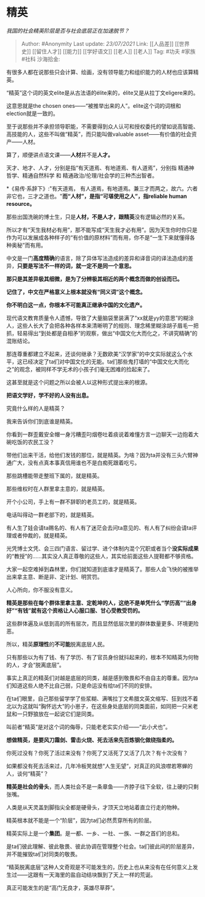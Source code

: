 # 精英
*我国的社会精英阶层是否与社会底层正在加速脱节？*

> Author: #Anonymity
> Last update: *23/07/2021*
> Link: [[人品差]] [[世界史]] [[留住人才]] [[能力]] [[学好语文]] [[老人]] [[老人]]
> Tag: #功夫 #家族 #社科
> 沙海拾金:

有很多人都在说那些只会计算、绘画，没有领导能力和组织能力的人材也应该算精英。

“精英”这个词的英文elite是从古法语的élite来的，élite又是从拉丁文eligere来的。

这意思就是the chosen ones——“被推举出来的人”。elite这个词的词根和election就是一致的。

至于说那些并不承担领导职能，不需要得到众人认可和授权委托的譬如说高智能、高技能的人，这些不叫做“精英”，而只能叫做valuable asset——有价值的社会资产——人材。

算了，顺便讲点语文课——**人材**并不是**人才。**

天才、地才、人才，分别是指“有天道焉、有地道焉、有人道焉”，分别指 精通神哲学、精通自然科学 和 精通政治/伦理/社会学的三种杰出智者。

*《易传·系辞下》:"有天道焉， 有人道焉，有地道焉。兼三才而两之，故六。六者非它也，三才之道也。"**而“人材”，是指“可堪使用之人”，指reliable human resource。**

那些出国洗碗的博士生，只是**人材，**不是**人才，**跟**精英**没有逻辑必然的关系。

所以才有“天生我材必有用”，那不能写成“天生我才必有用”。因为天生你时你只是作为可以发展成各种样子的“有价值的原材料”而有用，你不是“一生下来就懂得各种奥秘”而有用。

中文是一门**高度精确**的语言，除了异体写法造成的差异和译音词的译法造成的差异，**只要是写法不一样的词，就一定不是同一个意思。**

**那只是其差异极其细微，是为了分辨极其相近的两个概念而做的创设而已。**

**记住了，中文在严格意义上根本就没有“同义词”这个概念。**

**你不明白这一点，你根本不可能真正继承中国的文化遗产。**

现代语文教育质量令人遗憾，导致了大量脑袋里装满了“xx就是yy的意思”的糊涂人，这些人长大了会把各种各样本来清晰明了的规则、理念稀里糊涂胡子眉毛一把抓，轻易得出“到处都是自相矛”的观察，做出“中国文化大而化之，不讲究精确”的混账结论。

那连尊重都建立不起来，还谈何继承？无数欧美“汉学家”的中文实际就这么个水平，这已经决定了ta们对中国文化的无能。ta们那些鬼打墙的“中国文化大而化之”的观念，被同样不学无术的小孩子们毫无困难的捡起来了。

这甚至就是这个问题之所以会被人以这种形式提出来的根源。

**把语文学好，学不好的人没有出息。**

究竟什么样的人是精英？

我来告诉你们到底谁是精英。

你看到一群歪戴安全帽一身污糟歪叼烟卷吐着痰说着难懂方言一边聊天一边抱着大碗吃饭的农民工没？

带他们出来干活，给他们发钱的那位，就是精英。为啥？因为ta并没有三头六臂神通广大，没有点真本事真信用谁也不是白痴死跟着吃亏。

那些跳槽能带走整班下属的，就是精英。

那些维权时在人群里拿主意的，就是精英。

开个小公司，手上有一群不辞职的老员工的，就是精英。

电话叫得动一群老部下的，就是精英。

有人生了娃会请ta赐名的、有人有了迷茫会去问ta意见的、有人有了纠纷会请ta评理或者仲裁的，就是精英。

光凭博士文凭、会三四门语言、留过学、进个体制内混个冗职或者当个**没实际成果**的“教授”的……其实没人真正尊敬的这些人，其实给前面这些人提鞋都不够资格。

大家一起空难掉到森林里，你们就知道到底谁才是精英了。那些人会飞快的被推举出来拿主意、断是非、定计划、明赏罚。

人心所向，你不服没有意义。

**精英是那些在每个群体里拿主意、定乾坤的人，这绝不是单凭什么“学历高”“出身好”“有钱”就有这个资格让人心服口服、甘心受教受罚的。**

这些群体遍及从低到高的所有层次，而且显然低层次里的群体数量更多、环境更险恶。

所以，精英**原理性**的**不可能**脱离底层人民。

只有那些以为有了钱、有了学历、有了官员身份就抖起来的，根本不知精英为何物的人，才会“脱离底层”。

事实上真正的精英们对越是底层的同类，越是感到敬畏和不由自主的尊重。因为ta们知道这些人绝不比自己弱，只是命运没有给ta们不同的安排。

在ta们眼里，自己那些留学学了些浆糊、满嘴拉丁文希腊文英文缩写、狂到找不着北以为这就叫“胸怀远大”的小崽子，在这些身处底层的同类面前，如同把一只米老鼠和一只野狼放在一起说它们是同类。

叫前者“精英”是对这个词的侮辱，只能老老实实介绍——“此小犬也”。

**想做精英，是要风刀霜剑、雷击火烧、死去活来先百炼钢化做绕指柔的。**

你死过没有？你死了活过来没有？你死了又活死了又活了几次？有十次没有？

如果都没有死去活来过，几年冷板凳就想“人生无望“，对真正的风浪噤若寒蝉的人，谈何“精英”？

**精英是社会的骨头**，而人类社会不是一条章鱼——齐脖子往下全软，往上硬的只剩张嘴。

人类是从天灵盖到脚指尖全都是硬骨头，才顶天立地站着直立行走的物种。

精英根本就不能是一个“阶层”，因为ta们必然贯穿所有的阶层。

精英实际上是一个**集团**。是一都、一乡、一社、一族、一群之首们的总和。

是ta们彼此理解、彼此敬畏、彼此协调在管理整个社会。ta们彼此间的阶层差异，并不能摧毁ta们对同类的敬畏。

“精英脱离底层”这种人文奇观是不可能发生的，历史上也从来没有在任何意义上发生过——这跟有一天海里的盐自动结块飘到了天上一样的荒诞。

真正可能发生的是“高门无良才，英雄尽草莽”。
